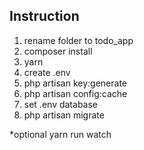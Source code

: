 
## Instruction
1. rename folder to todo_app
2. composer install
3. yarn
4. create .env
5. php artisan key:generate
6. php artisan config:cache
7. set .env database 
8. php artisan migrate

*optional 
yarn run watch
